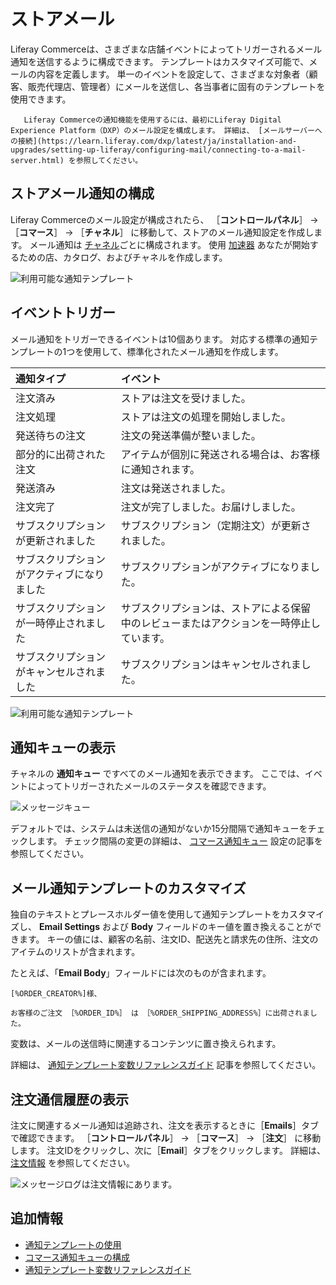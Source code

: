# ストアメール

Liferay Commerceは、さまざまな店舗イベントによってトリガーされるメール通知を送信するように構成できます。 テンプレートはカスタマイズ可能で、メールの内容を定義します。 単一のイベントを設定して、さまざまな対象者（顧客、販売代理店、管理者）にメールを送信し、各当事者に固有のテンプレートを使用できます。

```{note}
   Liferay Commerceの通知機能を使用するには、最初にLiferay Digital Experience Platform（DXP）のメール設定を構成します。 詳細は、 [メールサーバーへの接続](https://learn.liferay.com/dxp/latest/ja/installation-and-upgrades/setting-up-liferay/configuring-mail/connecting-to-a-mail-server.html) を参照してください。
```

<a name="configuring-store-email-notifications" />

## ストアメール通知の構成

Liferay Commerceのメール設定が構成されたら、 ［**コントロールパネル**］ &rarr; ［**コマース**］ &rarr; ［**チャネル**］ に移動して、ストアのメール通知設定を作成します。 メール通知は [チャネル](../../starting-a-store/channels/introduction-to-channels.md)ごとに構成されます。 使用 [加速器](../../starting-a-store/accelerators.md) あなたが開始するための店、カタログ、およびチャネルを作成します。

![利用可能な通知テンプレート](./store-emails/images/02.png)

<a name="event-triggers" />

## イベントトリガー

メール通知をトリガーできるイベントは10個あります。 対応する標準の通知テンプレートの1つを使用して、標準化されたメール通知を作成します。

| 通知タイプ                 | イベント                                         |
| :--- | :--- |
| 注文済み                  | ストアは注文を受けました。                                |
| 注文処理                  | ストアは注文の処理を開始しました。                            |
| 発送待ちの注文               | 注文の発送準備が整いました。                               |
| 部分的に出荷された注文           | アイテムが個別に発送される場合は、お客様に通知されます。                 |
| 発送済み                  | 注文は発送されました。                                  |
| 注文完了                  | 注文が完了しました。お届けしました。                           |
| サブスクリプションが更新されました     | サブスクリプション（定期注文）が更新されました。                     |
| サブスクリプションがアクティブになりました | サブスクリプションがアクティブになりました。                       |
| サブスクリプションが一時停止されました   | サブスクリプションは、ストアによる保留中のレビューまたはアクションを一時停止しています。 |
| サブスクリプションがキャンセルされました  | サブスクリプションはキャンセルされました。                        |

![利用可能な通知テンプレート](./store-emails/images/01.png)

<a name="viewing-the-notification-queue" />

## 通知キューの表示

チャネルの **通知キュー** ですべてのメール通知を表示できます。 ここでは、イベントによってトリガーされたメールのステータスを確認できます。

![メッセージキュー](./store-emails/images/03.png)

デフォルトでは、システムは未送信の通知がないか15分間隔で通知キューをチェックします。 チェック間隔の変更の詳細は、 [コマース通知キュー](./configuring-the-commerce-notification-queue.md) 設定の記事を参照してください。

<a name="customizing-an-email-notification-template" />

## メール通知テンプレートのカスタマイズ

独自のテキストとプレースホルダー値を使用して通知テンプレートをカスタマイズし、 **Email Settings** および **Body** フィールドのキー値を置き換えることができます。 キーの値には、顧客の名前、注文ID、配送先と請求先の住所、注文のアイテムのリストが含まれます。

たとえば、「**Email Body**」フィールドには次のものが含まれます。

```
[%ORDER_CREATOR%]様、

お客様のご注文 ［%ORDER_ID%］ は ［%ORDER_SHIPPING_ADDRESS%］に出荷されました。
```

変数は、メールの送信時に関連するコンテンツに置き換えられます。

詳細は、 [通知テンプレート変数リファレンスガイド](./notification-template-variables-reference-guide.md) 記事を参照してください。

<a name="viewing-order-communications-history" />

## 注文通信履歴の表示

注文に関連するメール通知は追跡され、注文を表示するときに［**Emails**］タブで確認できます。 ［**コントロールパネル**］ → ［**コマース**］ → ［**注文**］ に移動します。 注文IDをクリックし、次に［**Email**］タブをクリックします。 詳細は、 [注文情報](../../orders-and-fulfillment/orders/order-information.md) を参照してください。

![メッセージログは注文情報にあります。](./store-emails/images/04.png)

<a name="additional-information" />

## 追加情報

* [通知テンプレートの使用](./using-notification-templates.md)
* [コマース通知キューの構成](./configuring-the-commerce-notification-queue.md)
* [通知テンプレート変数リファレンスガイド](./notification-template-variables-reference-guide.md)
